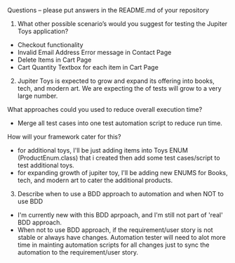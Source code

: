 Questions – please put answers in the README.md of your repository
1. What other possible scenario’s would you suggest for testing the Jupiter Toys application?
  * Checkout functionality
  * Invalid Email Address Error message in Contact Page
  * Delete Items in Cart Page
  * Cart Quantity Textbox for each item in Cart Page

2. Jupiter Toys is expected to grow and expand its offering into books, tech, and modern art. We are expecting the of tests will grow to a very large number.

What approaches could you used to reduce overall execution time?
* Merge all test cases into one test automation script to reduce run time.

How will your framework cater for this?
* for additional toys, I'll be just adding items into Toys ENUM (ProductEnum.class) that i created then add some test cases/script to test additional toys.
* for expanding growth of jupiter toy, I'll be adding new ENUMS for Books, tech, and modern art to cater the additional products. 

3. Describe when to use a BDD approach to automation and when NOT to use BDD 
* I'm currently new with this BDD aprpoach, and I'm still not part of 'real' BDD approach.
* When not to use BDD approach, if the requirement/user story is not stable or always have changes. Automation tester will need to alot more time in mainting automation scripts for all changes just to sync the automation to the requirement/user story.
